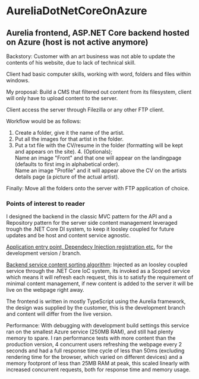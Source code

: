 # AureliaDotNetCoreOnAzure

## Aurelia frontend, ASP.NET Core backend hosted on Azure (host is not active anymore)

Backstory: Customer with an art business was not able to update the contents of his website, due to lack of technical skill.

Client had basic computer skills, working with word, folders and files within windows.

My proposal: Build a CMS that filtered out content from its filesystem, client will only have to upload content to the server.

Client access the server through Filezilla or any other FTP client.

Workflow would be as follows: 
  1. Create a folder, give it the name of the artist.
  2. Put all the images for that artist in the folder.
  3. Put a txt file with the CV/resume in the folder (formatting will be kept and appears on the site).
    4. (Optionals);   
    Name an image "Front" and that one will appear on the landingpage (defaults to first img in alphabetical order).  
    Name an image "Profile" and it will appear above the CV on the artists details page (a picture of the actual artist).
    
Finally: Move all the folders onto the server with FTP application of choice.

### Points of interest to reader

I designed the backend in the classic MVC pattern for the API and a Repository pattern for the server side content management leveraged trough the .NET Core DI system, to keep it loosley coupled for future updates and be host and content service agnostic.

<a href="https://github.com/MartinElfast/AureliaDotNetCoreOnAzure/blob/master/src/skeleton/Startup.cs">Application entry point, Dependecy Injection registration etc.</a> for the development version / branch.

<a href="https://github.com/MartinElfast/AureliaDotNetCoreOnAzure/blob/master/src/skeleton/Data/Assetmapper.cs">Backend service content sorting algorithm</a>: Injected as an loosley coupled service through the .NET Core IoC system, its invoked as a Scoped service which means it will refresh each request, this is to satisfy the requirement of minimal content management, if new content is added to the server it will be live on the webpage right away.

The frontend is written in mostly TypeScript using the Aurelia framework, the design was supplied by the customer, this is the development branch and content will differ from the live version.

Performance:
With debugging with development build settings this service ran on the smallest Azure service (250MB RAM), and still had plenty memory to spare. I ran performance tests with more content than the production version, 4 concurrent users refreshing the webpage every 2 seconds and had a full response time cycle of less than 50ms (excluding rendering time for the browser, which varied on different devices) and a memory footpront of less than 25MB RAM at peak, this scaled linearly with increased concurrent requests, both for response time and memory usage.
